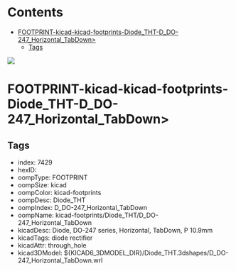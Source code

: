 



Contents
========

* [FOOTPRINT-kicad-kicad-footprints-Diode_THT-D_DO-247_Horizontal_TabDown>](#footprint-kicad-kicad-footprints-diode_tht-d_do-247_horizontal_tabdown)
	* [Tags](#tags)
  
![][im]
# FOOTPRINT-kicad-kicad-footprints-Diode_THT-D_DO-247_Horizontal_TabDown>

## Tags

- index: 7429
- hexID: 
- oompType: FOOTPRINT
- oompSize: kicad
- oompColor: kicad-footprints
- oompDesc: Diode_THT
- oompIndex: D_DO-247_Horizontal_TabDown
- oompName: kicad-footprints/Diode_THT/D_DO-247_Horizontal_TabDown
- kicadDesc: Diode, DO-247 series, Horizontal, TabDown, P 10.9mm
- kicadTags: diode rectifier
- kicadAttr: through_hole
- kicad3DModel: ${KICAD6_3DMODEL_DIR}/Diode_THT.3dshapes/D_DO-247_Horizontal_TabDown.wrl



[im]: image.png
